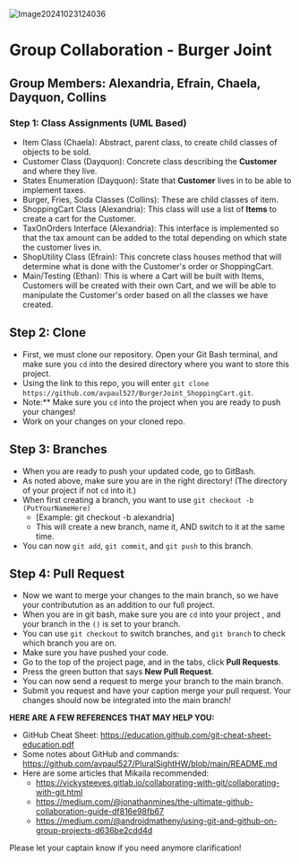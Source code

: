 ![Image20241023124036](https://github.com/user-attachments/assets/012e564f-0a6f-4fd4-a7e6-f53740132817)


# Group Collaboration - Burger Joint
## Group Members: Alexandria, Efrain, Chaela, Dayquon, Collins

### Step 1: Class Assignments (UML Based)
- Item Class (Chaela): Abstract, parent class, to create child classes of objects to be sold.
- Customer Class (Dayquon): Concrete class describing the **Customer** and where they live.
- States Enumeration (Dayquon): State that **Customer** lives in to be able to implement taxes.
- Burger, Fries, Soda Classes (Collins): These are child classes of item.
- ShoppingCart Class (Alexandria): This class will use a list of **Items** to create a cart for the Customer.
- TaxOnOrders Interface (Alexandria): This interface is implemented so that the tax amount can be added to the total depending on which state the customer lives in.
- ShopUtility Class (Efrain): This concrete class houses method that will determine what is done with the Customer's order or ShoppingCart.
- Main/Testing (Ethan): This is where a Cart will be built with Items, Customers will be created with their own Cart, and we will be able to manipulate the Customer's order based on all the classes we have created.

## Step 2: Clone
- First, we must clone our repository.  Open your Git Bash terminal, and make sure you `cd` into the desired directory where you want to store this project.
- Using the link to this repo, you will enter `git clone https://github.com/avpaul527/BurgerJoint_ShoppingCart.git`.
- Note:** Make sure you `cd` into the project when you are ready to push your changes!
- Work on your changes on your cloned repo.

## Step 3: Branches
- When you are ready to push your updated code, go to GitBash.
- As noted above, make sure you are in the right directory! (The directory of your project if not `cd` into it.)
- When first creating a branch, you want to use `git checkout -b (PutYourNameHere)`
  -  [Example: git checkout -b alexandria]
  -  This will create a new branch, name it, AND switch to it at the same time.
-  You can now `git add`, `git commit`, and `git push` to this branch.

## Step 4: Pull Request
- Now we want to merge your changes to the main branch, so we have your contributution as an addition to our full project.
- When you are in git bash, make sure you are `cd` into your project , and your branch in the `()` is set to your branch.
- You can use `git checkout` to switch branches, and `git branch` to check which branch you are on.
- Make sure you have pushed your code.
- Go to the top of the project page, and in the tabs, click **Pull Requests**.
- Press the green button that says **New Pull Request**.
- You can now send a request to merge your branch to the main branch.
- Submit you request and have your caption merge your pull request.  Your changes should now be integrated into the main branch!


**HERE ARE A FEW REFERENCES THAT MAY HELP YOU:**
- GitHub Cheat Sheet: https://education.github.com/git-cheat-sheet-education.pdf
- Some notes about GitHub and commands: https://github.com/avpaul527/PluralSightHW/blob/main/README.md
- Here are some articles that Mikaila recommended:
  - https://vickysteeves.gitlab.io/collaborating-with-git/collaborating-with-git.html
  - https://medium.com/@jonathanmines/the-ultimate-github-collaboration-guide-df816e98fb67
  - https://medium.com/@androidmatheny/using-git-and-github-on-group-projects-d636be2cdd4d
 
Please let your captain know if you need anymore clarification!
